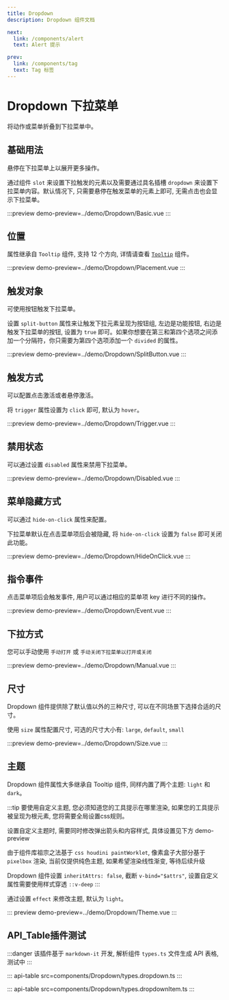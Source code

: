 ```yaml
---
title: Dropdown
description: Dropdown 组件文档

next:
  link: /components/alert
  text: Alert 提示

prev:
  link: /components/tag
  text: Tag 标签
---
```


# Dropdown 下拉菜单

将动作或菜单折叠到下拉菜单中。

## 基础用法

悬停在下拉菜单上以展开更多操作。

通过组件 `slot` 来设置下拉触发的元素以及需要通过具名插槽 `dropdown` 来设置下拉菜单内容。默认情况下, 只需要悬停在触发菜单的元素上即可, 无需点击也会显示下拉菜单。

:::preview
demo-preview=../demo/Dropdown/Basic.vue
:::

## 位置

属性继承自 `Tooltip` 组件, 支持 12 个方向, 详情请查看 [`Tooltip`](/components/tooltip) 组件。

:::preview
demo-preview=../demo/Dropdown/Placement.vue
:::

## 触发对象

可使用按钮触发下拉菜单。

设置 `split-button` 属性来让触发下拉元素呈现为按钮组, 左边是功能按钮, 右边是触发下拉菜单的按钮, 设置为 `true` 即可。如果你想要在第三和第四个选项之间添加一个分隔符，你只需要为第四个选项添加一个 `divided` 的属性。

:::preview
demo-preview=../demo/Dropdown/SplitButton.vue
:::

## 触发方式

可以配置点击激活或者悬停激活。

将 `trigger` 属性设置为 `click` 即可, 默认为 `hover`。

:::preview
demo-preview=../demo/Dropdown/Trigger.vue
:::

## 禁用状态

可以通过设置 `disabled` 属性来禁用下拉菜单。

:::preview
demo-preview=../demo/Dropdown/Disabled.vue
:::

## 菜单隐藏方式

可以通过 `hide-on-click` 属性来配置。

下拉菜单默认在点击菜单项后会被隐藏, 将 `hide-on-click` 设置为 `false` 即可关闭此功能。

:::preview
demo-preview=../demo/Dropdown/HideOnClick.vue
:::

## 指令事件

点击菜单项后会触发事件, 用户可以通过相应的菜单项 key 进行不同的操作。

:::preview
demo-preview=../demo/Dropdown/Event.vue
:::

## 下拉方式

您可以手动使用 `手动打开` 或 `手动关闭下拉菜单以打开或关闭`

:::preview
demo-preview=../demo/Dropdown/Manual.vue
:::

## 尺寸

Dropdown 组件提供除了默认值以外的三种尺寸, 可以在不同场景下选择合适的尺寸。

使用 `size` 属性配置尺寸, 可选的尺寸大小有: `large`, `default`, `small`

:::preview
demo-preview=../demo/Dropdown/Size.vue
:::

## 主题

Dropdown 组件属性大多继承自 Tooltip 组件, 同样内置了两个主题: `light` 和 `dark`。

:::tip
要使用自定义主题, 您必须知道您的工具提示在哪里渲染, 如果您的工具提示被呈现为根元素, 您将需要全局设置css规则。

设置自定义主题时, 需要同时修改弹出箭头和内容样式, 具体设置见下方 demo-preview

由于组件库祖宗之法基于 `css houdini paintWorklet`, 像素盒子大部分基于 `pixelbox` 渲染, 当前仅提供纯色主题, 如果希望渲染线性渐变, 等待后续升级

Dropdown 组件设置 `inheritAttrs: false`, 截断 `v-bind="$attrs"`, 设置自定义属性需要使用样式穿透 `::v-deep`
:::

通过设置 `effect` 来修改主题, 默认为 `light`。

::: preview
demo-preview=../demo/Dropdown/Theme.vue
:::

## API_Table插件测试

:::danger
该插件基于 `markdown-it` 开发, 解析组件 `types.ts` 文件生成 API 表格, 测试中
:::

::: api-table src=components/Dropdown/types.dropdown.ts
:::

::: api-table src=components/Dropdown/types.dropdownItem.ts
:::